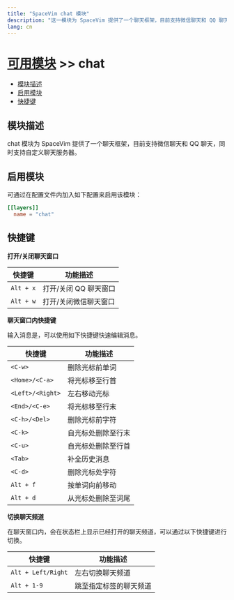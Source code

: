 ```yaml
---
title: "SpaceVim chat 模块"
description: "这一模块为 SpaceVim 提供了一个聊天框架，目前支持微信聊天和 QQ 聊天，同时支持自定义聊天服务器。"
lang: cn
---
```


# [可用模块](../) >> chat

<!-- vim-markdown-toc GFM -->

- [模块描述](#模块描述)
- [启用模块](#启用模块)
- [快捷键](#快捷键)

<!-- vim-markdown-toc -->

## 模块描述

chat 模块为 SpaceVim 提供了一个聊天框架，目前支持微信聊天和 QQ 聊天，同时支持自定义聊天服务器。

## 启用模块

可通过在配置文件内加入如下配置来启用该模块：

```toml
[[layers]]
  name = "chat"
```

## 快捷键

**打开/关闭聊天窗口**

| 快捷键    | 功能描述              |
| --------- | --------------------- |
| `Alt + x` | 打开/关闭 QQ 聊天窗口 |
| `Alt + w` | 打开/关闭微信聊天窗口 |

**聊天窗口内快捷键**

输入消息是，可以使用如下快捷键快速编辑消息。

| 快捷键           | 功能描述           |
| ---------------- | ------------------ |
| `<C-w>`          | 删除光标前单词     |
| `<Home>/<C-a>`   | 将光标移至行首     |
| `<Left>/<Right>` | 左右移动光标       |
| `<End>/<C-e>`    | 将光标移至行末     |
| `<C-h>/<Del>`    | 删除光标前字符     |
| `<C-k>`          | 自光标处删除至行末 |
| `<C-u>`          | 自光标处删除至行首 |
| `<Tab>`          | 补全历史消息       |
| `<C-d>`          | 删除光标处字符     |
| `Alt + f`        | 按单词向前移动     |
| `Alt + d`        | 从光标处删除至词尾 |

**切换聊天频道**

在聊天窗口内，会在状态栏上显示已经打开的聊天频道，可以通过以下快捷键进行切换。

| 快捷键             | 功能描述               |
| ------------------ | ---------------------- |
| `Alt + Left/Right` | 左右切换聊天频道       |
| `Alt + 1-9`        | 跳至指定标签的聊天频道 |
